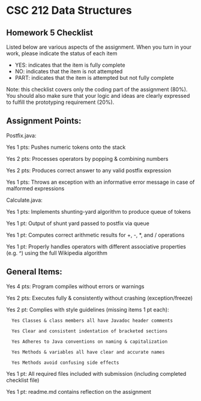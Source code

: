 # CSC 212 Data Structures
## Homework 5 Checklist

Listed below are various aspects of the assignment.  When you turn in
your work, please indicate the status of each item

- YES: indicates that the item is fully complete
- NO: indicates that the item is not attempted
- PART: indicates that the item is attempted but not fully complete

Note: this checklist covers only the coding part of the assignment (80%).
You should also make sure that your logic and ideas are clearly expressed to fulfill the prototyping requirement (20%).

## Assignment Points:

Postfix.java:

Yes 1 pts: Pushes numeric tokens onto the stack

Yes 2 pts: Processes operators by popping & combining numbers

Yes 2 pts: Produces correct answer to any valid postfix expression

Yes 1 pts: Throws an exception with an informative error message in case of malformed expressions


Calculate.java:

Yes 1 pts: Implements shunting-yard algorithm to produce queue of tokens

Yes 1 pt: Output of shunt yard passed to postfix via queue

Yes 1 pt: Computes correct arithmetic results for +, -, *, and / operations

Yes 1 pt: Properly handles operators with different associative properties (e.g. ^) using the full Wikipedia algorithm



## General Items:

Yes 4 pts: Program compiles without errors or warnings

Yes 2 pts: Executes fully & consistently without crashing (exception/freeze)

Yes 2 pt: Complies with style guidelines (missing items 1 pt each):

      Yes Classes & class members all have Javadoc header comments

      Yes Clear and consistent indentation of bracketed sections

      Yes Adheres to Java conventions on naming & capitalization

      Yes Methods & variables all have clear and accurate names

      Yes Methods avoid confusing side effects

Yes 1 pt: All required files included with submission (including completed checklist file)

Yes 1 pt: readme.md contains reflection on the assignment